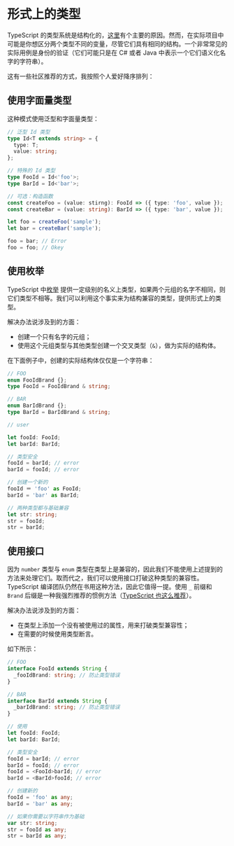 # 形式上的类型

TypeScript 的类型系统是结构化的，[这里](https://basarat.gitbooks.io/typescript/content/docs/why-typescript.html)有个主要的原因。然而，在实际项目中可能是你想区分两个类型不同的变量，尽管它们具有相同的结构。一个非常常见的实际用例是身份的验证（它们可能只是在 C# 或者 Java 中表示一个它们语义化名字的字符串）。

这有一些社区推荐的方式，我按照个人爱好降序排列：

## 使用字面量类型

这种模式使用泛型和字面量类型：

```ts
// 泛型 Id 类型
type Id<T extends string> = {
  type: T;
  value: string;
};

// 特殊的 Id 类型
type FooId = Id<'foo'>;
type BarId = Id<'bar'>;

// 可选：构造函数
const createFoo = (value: stirng): FooId => ({ type: 'foo', value });
const createBar = (value: string): BarId => ({ type: 'bar', value });

let foo = createFoo('sample');
let bar = createBar('sample');

foo = bar; // Error
foo = foo; // Okey
```

## 使用枚举

TypeScript 中[枚举](../typings/enums.md) 提供一定级别的名义上类型，如果两个元组的名字不相同，则它们类型不相等。我们可以利用这个事实来为结构兼容的类型，提供形式上的类型。

解决办法说涉及到的方面：

- 创建一个只有名字的元组；
- 使用这个元组类型与其他类型创建一个交叉类型（`&`），做为实际的结构体。

在下面例子中，创建的实际结构体仅仅是一个字符串：

```ts
// FOO
enum FooIdBrand {};
type FooId = FooIdBrand & string;

// BAR
enum BarIdBrand {};
type BarId = BarIdBrand & string;

// user

let fooId: FooId;
let barId: BarId;

// 类型安全
fooId = barId; // error
barId = fooId; // error

// 创建一个新的
fooId ＝ 'foo' as FooId;
barId = 'bar' as BarId;

// 两种类型都与基础兼容
let str: string;
str = fooId;
str = barId;
```

## 使用接口

因为 `number` 类型与 `enum` 类型在类型上是兼容的，因此我们不能使用上述提到的方法来处理它们。取而代之，我们可以使用接口打破这种类型的兼容性。TypeScript 编译团队仍然在书用这种方法，因此它值得一提。使用 `_` 前缀和 `Brand` 后缀是一种我强烈推荐的惯例方法（[TypeScript 也这么推荐](https://github.com/Microsoft/TypeScript/blob/7b48a182c05ea4dea81bab73ecbbe9e013a79e99/src/compiler/types.ts#L693-L698)）。

解决办法说涉及到的方面：

- 在类型上添加一个没有被使用过的属性，用来打破类型兼容性；
- 在需要的时候使用类型断言。

如下所示：

```ts
// FOO
interface FooId extends String {
  _fooIdBrand: string; // 防止类型错误
}

// BAR
interface BarId extends String {
  _barIdBrand: string; // 防止类型错误
}

// 使用
let fooId: FooId;
let barId: BarId;

// 类型安全
fooId = barId; // error
barId = fooId; // error
fooId = <FooId>barId; // error
barId = <BarId>fooId; // error

// 创建新的
fooId = 'foo' as any;
barId = 'bar' as any;

// 如果你需要以字符串作为基础
var str: string;
str = fooId as any;
str = barId as any;
```
